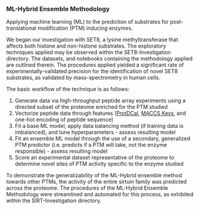 ### ML-Hybrid Ensemble Methodology
Applying machine learning (ML) to the prediction of substrates for post-translational modification (PTM) inducing enzymes. 

We began our investigation with SET8, a lysine methyltransferase that affects both histone and non-histone substrates. The exploratory techniques applied may be observed within the SET8-Investigation directory. The datasets, and notebooks containing the methodology applied are outlined therein. The procedures applied yielded a significant rate of experimentally-validated precision for the identification of novel SET8 substrates, as validated by mass-spectrometry in human cells.

The basic workflow of the technique is as follows:
1. Generate data via high-throughput peptide array experiments using a directed subset of the proteome enriched for the PTM studied
2. Vectorize peptide data through features ([ProtDCal](https://bmcbioinformatics.biomedcentral.com/articles/10.1186/s12859-015-0586-0), [MACCS Keys](https://www.rdkit.org), and one-hot encoding of peptide sequence)
3. Fit a base ML model, apply data balancing method (if training data is imbalanced), and tune hyperparameters - assess resulting model
4. Fit an ensemble ML model through the use of a secondary, generalized PTM predictor (i.e. predicts if a PTM will take, not the enzyme responsible) - assess resulting model
5. Score an experimental dataset representative of the proteome to determine novel sites of PTM activity specific to the enzyme studied

To demonstrate the generalizability of the ML-Hybrid ensemble method towards other PTMs, the activity of the entire sirtuin family was predicted across the proteome. The procedures of the ML-Hybrid Ensemble Methodology were streamlined and automated for this process, as exhibited within the SIRT-Investigation directory. 
